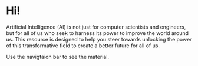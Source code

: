# Hi!

Artificial Intelligence (AI) is not just for computer scientists and engineers, but for all of us who seek to harness its power to improve the world around us. This resource is designed to help you steer towards unlocking the power of this transformative field to create a better future for all of us.

Use the navigtaion bar to see the material.